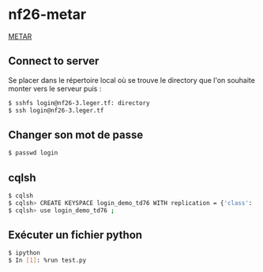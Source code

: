 # nf26-metar

[METAR](https://en.wikipedia.org/wiki/METAR)

## Connect to server
Se placer dans le répertoire local où se trouve le directory que l'on souhaite monter vers le serveur puis :
```bash
$ sshfs login@nf26-3.leger.tf: directory
$ ssh login@nf26-3.leger.tf
```

## Changer son mot de passe
```bash
$ passwd login
```

## cqlsh
```bash
$ cqlsh
$ cqlsh> CREATE KEYSPACE login_demo_td76 WITH replication = {'class': 'SimpleStrategy', 'replication_factor': 2};
$ cqlsh> use login_demo_td76 ;
```

## Exécuter un fichier python
```bash
$ ipython
$ In [1]: %run test.py
```